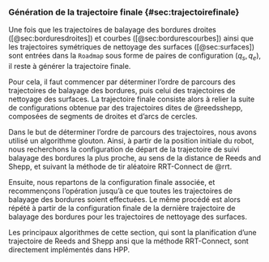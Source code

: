 ### Génération de la trajectoire finale {#sec:trajectoirefinale}

Une fois que les trajectoires de balayage des bordures droites ([@sec:borduresdroites]) et courbes
([@sec:bordurescourbes]) ainsi que les trajectoires symétriques de nettoyage des surfaces ([@sec:surfaces]) sont
entrées dans la `Roadmap` sous forme de paires de configuration $(q_s, q_e)$, il reste à générer la trajectoire finale.

Pour cela, il faut commencer par déterminer l’ordre de parcours des trajectoires de balayage des bordures, puis celui
des trajectoires de nettoyage des surfaces. La trajectoire finale consiste alors à relier la suite de configurations
obtenue par des trajectoires dites de @reedsshepp, composées de segments de droites et d’arcs de cercles.

Dans le but de déterminer l’ordre de parcours des trajectoires, nous avons utilisé un algorithme glouton. Ainsi, à
partir de la position initiale du robot, nous recherchons la configuration de départ de la trajectoire de suivi
balayage des bordures la plus proche, au sens de la distance de Reeds and Shepp, et suivant la méthode de tir
aléatoire RRT-Connect de @rrt.

Ensuite, nous repartons de la configuration finale associée, et recommençons l’opération jusqu’à ce que toutes les
trajectoires de balayage des bordures soient effectuées. Le même procédé est alors répété à partir de la configuration
finale de la dernière trajectoire de balayage des bordures pour les trajectoires de nettoyage des surfaces.

Les principaux algorithmes de cette section, qui sont la planification d’une trajectoire de Reeds and Shepp ansi que la
méthode RRT-Connect, sont directement implémentés dans HPP.
